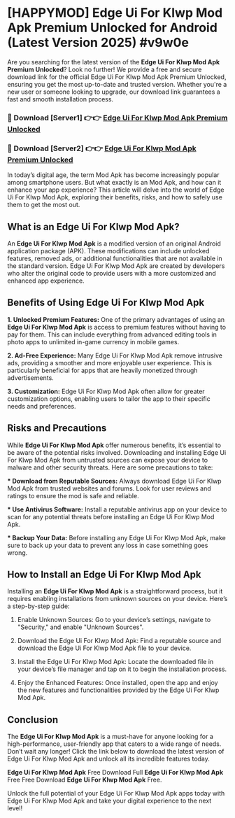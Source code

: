 # [HAPPYMOD] Edge Ui For Klwp Mod Apk Premium Unlocked for Android (Latest Version 2025) #v9w0e

Are you searching for the latest version of the <strong>Edge Ui For Klwp Mod Apk Premium Unlocked</strong>? Look no further! We provide a free and secure download link for the official Edge Ui For Klwp Mod Apk Premium Unlocked, ensuring you get the most up-to-date and trusted version. Whether you're a new user or someone looking to upgrade, our download link guarantees a fast and smooth installation process.


<h3>🔴 Download [Server1] 👉👉 <a href="https://appsnew.pages.dev?q=Edge+Ui+For+Klwp+Mod+Apk">Edge Ui For Klwp Mod Apk Premium Unlocked</a></h3>

<h3>🔴 Download [Server2] 👉👉 <a href="https://appsnew.pages.dev?q=Edge+Ui+For+Klwp+Mod+Apk">Edge Ui For Klwp Mod Apk Premium Unlocked</a></h3>


In today’s digital age, the term Mod Apk has become increasingly popular among smartphone users. But what exactly is an Mod Apk, and how can it enhance your app experience? This article will delve into the world of Edge Ui For Klwp Mod Apk, exploring their benefits, risks, and how to safely use them to get the most out.


<h2>What is an Edge Ui For Klwp Mod Apk?</h2>

An <strong>Edge Ui For Klwp Mod Apk</strong> is a modified version of an original Android application package (APK). These modifications can include unlocked features, removed ads, or additional functionalities that are not available in the standard version. Edge Ui For Klwp Mod Apk are created by developers who alter the original code to provide users with a more customized and enhanced app experience.


<h2>Benefits of Using Edge Ui For Klwp Mod Apk</h2>

<strong> 1. Unlocked Premium Features:</strong> One of the primary advantages of using an <strong>Edge Ui For Klwp Mod Apk</strong> is access to premium features without having to pay for them. This can include everything from advanced editing tools in photo apps to unlimited in-game currency in mobile games.

<strong> 2. Ad-Free Experience:</strong> Many Edge Ui For Klwp Mod Apk remove intrusive ads, providing a smoother and more enjoyable user experience. This is particularly beneficial for apps that are heavily monetized through advertisements.

<strong> 3. Customization:</strong> Edge Ui For Klwp Mod Apk often allow for greater customization options, enabling users to tailor the app to their specific needs and preferences.


<h2>Risks and Precautions</h2>

While <strong>Edge Ui For Klwp Mod Apk</strong> offer numerous benefits, it’s essential to be aware of the potential risks involved. Downloading and installing Edge Ui For Klwp Mod Apk from untrusted sources can expose your device to malware and other security threats. Here are some precautions to take:

<strong> * Download from Reputable Sources:</strong> Always download Edge Ui For Klwp Mod Apk from trusted websites and forums. Look for user reviews and ratings to ensure the mod is safe and reliable.

<strong> * Use Antivirus Software:</strong> Install a reputable antivirus app on your device to scan for any potential threats before installing an Edge Ui For Klwp Mod Apk.

<strong> * Backup Your Data:</strong> Before installing any Edge Ui For Klwp Mod Apk, make sure to back up your data to prevent any loss in case something goes wrong.


<h2>How to Install an Edge Ui For Klwp Mod Apk</h2>

Installing an <strong>Edge Ui For Klwp Mod Apk</strong> is a straightforward process, but it requires enabling installations from unknown sources on your device. Here’s a step-by-step guide:

 1. Enable Unknown Sources: Go to your device’s settings, navigate to "Security," and enable "Unknown Sources".

 2. Download the Edge Ui For Klwp Mod Apk: Find a reputable source and download the Edge Ui For Klwp Mod Apk file to your device.

 3. Install the Edge Ui For Klwp Mod Apk: Locate the downloaded file in your device’s file manager and tap on it to begin the installation process.

 4. Enjoy the Enhanced Features: Once installed, open the app and enjoy the new features and functionalities provided by the Edge Ui For Klwp Mod Apk.


<h2><strong>Conclusion</strong></h2>

The <strong>Edge Ui For Klwp Mod Apk</strong> is a must-have for anyone looking for a high-performance, user-friendly app that caters to a wide range of needs. Don’t wait any longer! Click the link below to download the latest version of Edge Ui For Klwp Mod Apk and unlock all its incredible features today.

<strong>Edge Ui For Klwp Mod Apk</strong> Free Download Full <strong>Edge Ui For Klwp Mod Apk</strong> Free Free Download <strong>Edge Ui For Klwp Mod Apk</strong> Free.

Unlock the full potential of your Edge Ui For Klwp Mod Apk apps today with Edge Ui For Klwp Mod Apk and take your digital experience to the next level!